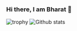 ### Hi there, I am Bharat 👋

![trophy](https://github-profile-trophy.vercel.app/?username=joshi-bharat&column=8&margin-w=2)
![Github stats](https://github-readme-stats.vercel.app/api?username=joshi-bharat&show_icons=true&theme=gotham)
<!--
**joshi-bharat/joshi-bharat** is a ✨ _special_ ✨ repository because its `README.md` (this file) appears on your GitHub profile.

Here are some ideas to get you started:

- 🔭 I’m currently working on ...
- 🌱 I’m currently learning ...
- 👯 I’m looking to collaborate on ...
- 🤔 I’m looking for help with ...
- 💬 Ask me about ...
- 📫 How to reach me: ...
- 😄 Pronouns: ...
- ⚡ Fun fact: ...
-->
